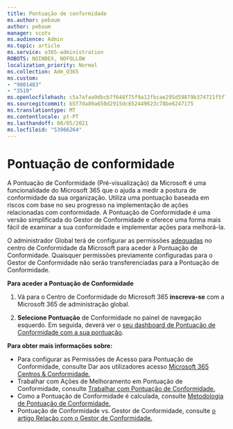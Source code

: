 ```yaml
---
title: Pontuação de conformidade
ms.author: pebaum
author: pebaum
manager: scotv
ms.audience: Admin
ms.topic: article
ms.service: o365-administration
ROBOTS: NOINDEX, NOFOLLOW
localization_priority: Normal
ms.collection: Adm_O365
ms.custom:
- "9001483"
- "3519"
ms.openlocfilehash: c5a7afaa9dbcb7f648f75f9a12fbcae295d59879b374721f5f7156b2d8c06d62
ms.sourcegitcommit: b5f7da89a650d2915dc652449623c78be6247175
ms.translationtype: MT
ms.contentlocale: pt-PT
ms.lasthandoff: 08/05/2021
ms.locfileid: "53966264"
---
```

# <a name="compliance-score"></a>Pontuação de conformidade

A Pontuação de Conformidade (Pré-visualização) da Microsoft é uma funcionalidade do Microsoft 365 que o ajuda a medir a postura de conformidade da sua organização. Utiliza uma pontuação baseada em riscos com base no seu progresso na implementação de ações relacionadas com conformidade.   A Pontuação de Conformidade [](https://docs.microsoft.com/microsoft-365/compliance/compliance-manager-overview) é uma versão simplificada do Gestor de Conformidade e oferece uma forma mais fácil de examinar a sua conformidade e implementar ações para melhorá-la. 

O administrador Global terá de configurar as permissões [adequadas](https://docs.microsoft.com/microsoft-365/security/office-365-security/permissions-in-the-security-and-compliance-center) no centro de Conformidade da Microsoft para aceder à Pontuação de Conformidade.  Quaisquer permissões previamente configuradas para o Gestor de Conformidade não serão transferenciadas para a Pontuação de Conformidade.

**Para aceder a Pontuação de Conformidade**

1. Vá para o Centro de Conformidade do Microsoft 365 **inscreva-se** com a Microsoft 365 de administração global.

2. **Selecione Pontuação** de Conformidade no painel de navegação esquerdo. Em seguida, deverá ver o [seu dashboard de Pontuação de Conformidade com a sua pontuação](https://docs.microsoft.com/microsoft-365/compliance/compliance-score-setup#understand-the-compliance-score-dashboard).
 

**Para obter mais informações sobre:**

- Para configurar as Permissões de Acesso para Pontuação de Conformidade, consulte Dar aos utilizadores acesso [Microsoft 365 Centros & Conformidade.](https://docs.microsoft.com/microsoft-365/security/office-365-security/grant-access-to-the-security-and-compliance-center)
- Trabalhar com Ações de Melhoramento em Pontuação de Conformidade, consulte [Trabalhar com Pontuação de Conformidade.](https://docs.microsoft.com/microsoft-365/compliance/working-with-compliance-score)
- Como a Pontuação de Conformidade é calculada, consulte [Metodologia de Pontuação de Conformidade.](https://docs.microsoft.com/microsoft-365/compliance/compliance-score-methodology)
- Pontuação de Conformidade vs. Gestor de Conformidade, consulte [o artigo Relação com o Gestor de Conformidade.](https://docs.microsoft.com/microsoft-365/compliance/compliance-score#relationship-to-compliance-manager)


